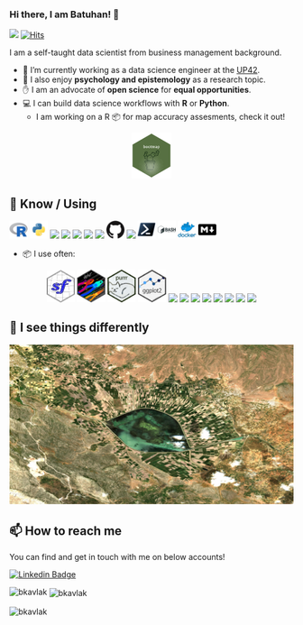 ### Hi there, I am Batuhan! 👋

![](https://komarev.com/ghpvc/?username=bkavlak&color=red)
[![Hits](https://hits.seeyoufarm.com/api/count/incr/badge.svg?url=https%3A%2F%2Fgithub.com%2Fbkavlak%2Fbkavlak&count_bg=%2379C83D&title_bg=%23555555&icon=&icon_color=%23E7E7E7&title=hits&edge_flat=false)](https://hits.seeyoufarm.com)


I am a self-taught data scientist from business management background.

- :mag_right: I’m currently working as a data science engineer at the [UP42](https://up42.com).
- 🧠 I also enjoy **psychology and epistemology** as a research topic.
- :hand: I am an advocate of **open science** for **equal opportunities**.
- :computer: I can build data science workflows with **R** or **Python**.
  - I am working on a R 📦 for map accuracy assesments, check it out! 
<p align="center">
  <a href="https://github.com/bkavlak/bootmap"><img src="https://github.com/bkavlak/bootmap/blob/main/visualizations/bootmap-15-hexagon.png" width="70px"/></a>
</p>

## 🧠 Know / Using

<img src="https://github.com/github/explore/blob/main/topics/r/r.png?raw=true" height="32" /> <img src="https://github.com/github/explore/blob/main/topics/python/python.png?raw=true" height="32" /> <img src="https://github.com/qgis/QGIS/blob/master/images/README-md/main_logo.png?raw=true" height="32" /> <img src="https://www.osgeo.org/wp-content/uploads/gdal-logo-226x250.png" height="32" /> <img src="https://grass.osgeo.org/images/logos/grasslogo.svg" height="32" /> <img src="https://camo.githubusercontent.com/d0d0fede269644fda53cb19eb93c180bf0cce60b048649335082fbf3618adfa0/68747470733a2f2f6561727468656e67696e652e676f6f676c652e636f6d2f7374617469632f696d616765732f65617274682d656e67696e652d6c6f676f2e706e67?raw=true" height="32" /> <img src="https://upload.wikimedia.org/wikipedia/commons/thumb/9/93/Amazon_Web_Services_Logo.svg/150px-Amazon_Web_Services_Logo.svg.png?raw=true" height="32" /> <img src="https://github.com/github/explore/blob/main/topics/github/github.png?raw=true" height="32" /> 
<img src="https://www.osgeo.org/wp-content/uploads/postgis-logo-1.png?raw=true" height="32" /> <img src="https://github.com/github/explore/blob/main/topics/powershell/powershell.png?raw=true" height="32" />  <img src="https://github.com/github/explore/blob/main/topics/bash/bash.png?raw=true" height="32" /> <img src="https://github.com/github/explore/blob/main/topics/docker/docker.png?raw=true" height="32" /> <img src="https://github.com/github/explore/blob/main/topics/markdown/markdown.png?raw=true" height="32" /> 

  - 📦 I use often: 
<p align="center">
  <a href="https://github.com/r-spatial/sf"><img src="https://raw.githubusercontent.com/loreabad6/sfnetworks_WiG/main/figs/sf.png" width="50px"/></a>
  <a href="https://github.com/tidyverse/dplyr"><img src="https://raw.githubusercontent.com/tidyverse/dplyr/master/man/figures/logo.png" width="50px"/></a>
  <a href="https://github.com/tidyverse/purrr"><img src="https://github.com/tidyverse/purrr/blob/master/man/figures/logo.png" width="50px"/></a>
  <a href="https://github.com/tidyverse/ggplot2"><img src="https://raw.githubusercontent.com/tidyverse/ggplot2/master/man/figures/logo.png" width="50px"/></a>
  <a href="https://github.com/paleolimbot/qgisprocess"><img src="https://github.com/paleolimbot/qgisprocess/blob/master/man/figures/qgisprocess_icon.png" width="50px"/></a>
  <a href="https://github.com/h2oai/h2o4gpu"><img src="https://www.h2o.ai/wp-content/themes/h2o2018/templates/dist/images/h2o_logo.svg" width="50px"/></a>
  <a href="https://github.com/pandas-dev/pandas"><img src="https://camo.githubusercontent.com/981d48e57e23a4907cebc4eb481799b5882595ea978261f22a3e131dcd6ebee6/68747470733a2f2f70616e6461732e7079646174612e6f72672f7374617469632f696d672f70616e6461732e737667" width="50px"/></a>
  <a href="https://github.com/geopandas/geopandas"><img src="https://geopandas.readthedocs.io/en/latest/_images/geopandas_logo.png" width="50px"/></a>
  <a href="https://xarray.pydata.org/en/stable/getting-started-guide/quick-overview.html"><img src="https://xarray.pydata.org/en/stable/_static/dataset-diagram-logo.png" width="50px"/></a>
  <a href="https://github.com/mablab/rpostgis"><img src="https://github.com/mablab/rpostgis/blob/master/man/figures/rpostgis-1024-white.png" width="50px"/></a>
  <a href="https://github.com/cran/SparkR"><img src="https://whizzkit.nl/wp-content/uploads/2016/10/AAEAAQAAAAAAAAWFAAAAJDA5YmJmMGFjLThjODYtNGE0MC05MTFhLTc2MjRhODhiZDc4Mg-698x380.png" width="50px"/></a>
  <a href="https://github.com/bkavlak/AgriGEE"><img src="https://camo.githubusercontent.com/d0d0fede269644fda53cb19eb93c180bf0cce60b048649335082fbf3618adfa0/68747470733a2f2f6561727468656e67696e652e676f6f676c652e636f6d2f7374617469632f696d616765732f65617274682d656e67696e652d6c6f676f2e706e67?raw=true" width="50px"/></a>
</p>

## :monocle_face: I see things differently
<a href="https://github.com/bkavlak/geospatial-artwork"><div align="center"><img src="https://raw.githubusercontent.com/bkavlak/geospatial-artwork/main/collections/eye-sugla/eye-sugla-1920-1080-hq.jpeg"></div></a>

## 📫 How to reach me

You can find and get in touch with me on below accounts!

[![Linkedin Badge](https://img.shields.io/badge/batuhankavlak-follow%20on%20linkedin-blue?style=for-the-badge&logo=linkedin)](https://www.linkedin.com/in/bkavlak/)


<p><img align="left" src="https://github-readme-stats.vercel.app/api/top-langs?username=bkavlak&show_icons=true&locale=en&layout=compact" alt="bkavlak" /></p>

<p>&nbsp;<img align="center" src="https://github-readme-stats.vercel.app/api?username=bkavlak&show_icons=true&locale=en" alt="bkavlak" /></p>

<p><img align="center" src="https://github-readme-streak-stats.herokuapp.com/?user=bkavlak" alt="bkavlak" /></p>


<!--
Here are some ideas to get you started:


- 🌱 I’m currently learning ...
- 👯 I’m looking to collaborate on ...
- 🤔 I’m looking for help with ...
- 💬 Ask me about ...
- 📫 How to reach me: ...
- 😄 Pronouns: ...
- ⚡ Fun fact: ...
-->
